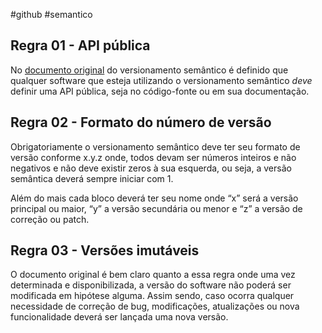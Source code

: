 #github #semantico 

## Regra 01 - API pública

No [documento original](https://semver.org/lang/pt-BR/) do versionamento semântico é definido que  qualquer software que esteja utilizando o versionamento semântico *deve* definir uma API pública, seja no código-fonte ou em sua documentação.


## Regra 02 - Formato do número de versão

Obrigatoriamente o versionamento semântico deve ter seu formato de versão conforme x.y.z onde, todos devam ser números inteiros e não negativos e não deve existir zeros à sua esquerda, ou seja, a versão semântica deverá sempre iniciar com 1.

Além do mais cada bloco deverá ter seu nome onde “x” será a versão principal ou maior, “y” a versão secundária ou menor e “z” a versão de correção ou patch.


## Regra 03 - Versões imutáveis

O documento original é bem claro quanto a essa regra onde uma vez determinada e disponibilizada, a versão do software não poderá ser modificada em hipótese alguma. Assim sendo, caso ocorra qualquer necessidade de correção de bug, modificações, atualizações ou nova funcionalidade deverá ser lançada uma nova versão.
